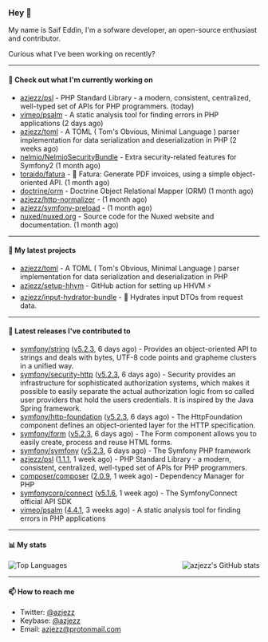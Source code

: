 ### Hey 👋

My name is Saif Eddin, I'm a sofware developer, an open-source enthusiast and contributor.

Curious what I've been working on recently?

---

#### 👷 Check out what I'm currently working on

- [azjezz/psl](https://github.com/azjezz/psl) - PHP Standard Library - a modern, consistent, centralized, well-typed set of APIs for PHP programmers. (today)
- [vimeo/psalm](https://github.com/vimeo/psalm) - A static analysis tool for finding errors in PHP applications (2 days ago)
- [azjezz/toml](https://github.com/azjezz/toml) - A TOML ( Tom&#39;s Obvious, Minimal Language ) parser implementation for data serialization and deserialization in PHP (2 weeks ago)
- [nelmio/NelmioSecurityBundle](https://github.com/nelmio/NelmioSecurityBundle) - Extra security-related features for Symfony2 (1 month ago)
- [toraido/fatura](https://github.com/toraido/fatura) - 📝 Fatura: Generate PDF invoices, using a simple object-oriented API. (1 month ago)
- [doctrine/orm](https://github.com/doctrine/orm) - Doctrine Object Relational Mapper (ORM) (1 month ago)
- [azjezz/http-normalizer](https://github.com/azjezz/http-normalizer) -  (1 month ago)
- [azjezz/symfony-preload](https://github.com/azjezz/symfony-preload) -  (1 month ago)
- [nuxed/nuxed.org](https://github.com/nuxed/nuxed.org) - Source code for the Nuxed website and documentation. (1 month ago)

---

#### 🌱 My latest projects

- [azjezz/toml](https://github.com/azjezz/toml) - A TOML ( Tom&#39;s Obvious, Minimal Language ) parser implementation for data serialization and deserialization in PHP
- [azjezz/setup-hhvm](https://github.com/azjezz/setup-hhvm) - GitHub action for setting up HHVM  ⚡
- [azjezz/input-hydrator-bundle](https://github.com/azjezz/input-hydrator-bundle) - 🧱 Hydrates input DTOs from request data. 

---

#### 🔭 Latest releases I've contributed to

- [symfony/string](https://github.com/symfony/string) ([v5.2.3](https://github.com/symfony/string/releases/tag/v5.2.3), 6 days ago) - Provides an object-oriented API to strings and deals with bytes, UTF-8 code points and grapheme clusters in a unified way.
- [symfony/security-http](https://github.com/symfony/security-http) ([v5.2.3](https://github.com/symfony/security-http/releases/tag/v5.2.3), 6 days ago) - Security provides an infrastructure for sophisticated authorization systems, which makes it possible to easily separate the actual authorization logic from so called user providers that hold the users credentials. It is inspired by the Java Spring framework.
- [symfony/http-foundation](https://github.com/symfony/http-foundation) ([v5.2.3](https://github.com/symfony/http-foundation/releases/tag/v5.2.3), 6 days ago) - The HttpFoundation component defines an object-oriented layer for the HTTP specification.
- [symfony/form](https://github.com/symfony/form) ([v5.2.3](https://github.com/symfony/form/releases/tag/v5.2.3), 6 days ago) - The Form component allows you to easily create, process and reuse HTML forms.
- [symfony/symfony](https://github.com/symfony/symfony) ([v5.2.3](https://github.com/symfony/symfony/releases/tag/v5.2.3), 6 days ago) - The Symfony PHP framework
- [azjezz/psl](https://github.com/azjezz/psl) ([1.1.1](https://github.com/azjezz/psl/releases/tag/1.1.1), 1 week ago) - PHP Standard Library - a modern, consistent, centralized, well-typed set of APIs for PHP programmers.
- [composer/composer](https://github.com/composer/composer) ([2.0.9](https://github.com/composer/composer/releases/tag/2.0.9), 1 week ago) - Dependency Manager for PHP
- [symfonycorp/connect](https://github.com/symfonycorp/connect) ([v5.1.6](https://github.com/symfonycorp/connect/releases/tag/v5.1.6), 1 week ago) - The SymfonyConnect official API SDK
- [vimeo/psalm](https://github.com/vimeo/psalm) ([4.4.1](https://github.com/vimeo/psalm/releases/tag/4.4.1), 3 weeks ago) - A static analysis tool for finding errors in PHP applications

---

#### 📊 My stats

<img align="right" alt="azjezz's GitHub stats" src="https://github-readme-stats.vercel.app/api?username=azjezz&count_private=1&show_icons=true&" />

![Top Languages](https://github-readme-stats.vercel.app/api/top-langs/?username=azjezz)

---

#### 📫 How to reach me

- Twitter: [@azjezz](https://twitter.com/azjezz)
- Keybase: [@azjezz](https://keybase.io/azjezz)
- Email: [azjezz@protonmail.com](mailto://azjezz@protonmail.com)

